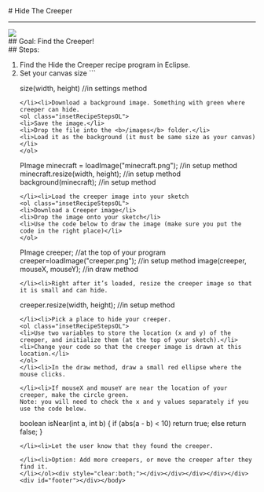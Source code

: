 <body><div id="wrap"><div id="main">
<div id="recipeLeftColumn"># Hide The Creeper
<hr/>
<img src="images/creeper.jpg"/>
<div id="recipeGoal">## Goal:
Find the Creeper!</div>
</div>
<div id="recipeRightColumn"><div id="recipeSteps">## Steps:

<ol id="stepList">
<li>Find the Hide the Creeper recipe program in Eclipse.
            </li>
<li>Set your canvas size
```

size(width, height) //in settings method

```
</li><li>Download a background image. Something with green where creeper can hide.
<ol class="insetRecipeStepsOL">
<li>Save the image.</li>
<li>Drop the file into the <b>/images</b> folder.</li>
<li>Load it as the background (it must be same size as your canvas)</li>
</ol>
```

PImage minecraft = loadImage("minecraft.png");     //in setup method
minecraft.resize(width, height);          //in setup method
background(minecraft);          //in setup method

```
</li><li>Load the creeper image into your sketch
<ol class="insetRecipeStepsOL">
<li>Download a Creeper image</li>
<li>Drop the image onto your sketch</li>
<li>Use the code below to draw the image (make sure you put the code in the right place)</li>
</ol>
```

PImage creeper;     //at the top of your program
creeper=loadImage("creeper.png");     //in setup method
image(creeper, mouseX, mouseY);     //in draw method

```
</li><li>Right after it’s loaded, resize the creeper image so that it is small and can hide.
```

creeper.resize(width, height);     //in setup method

```
</li><li>Pick a place to hide your creeper. 
<ol class="insetRecipeStepsOL">
<li>Use two variables to store the location (x and y) of the creeper, and initialize them (at the top of your sketch).</li>
<li>Change your code so that the creeper image is drawn at this location.</li>
</ol>
</li><li>In the draw method, draw a small red ellipse where the mouse clicks.

</li><li>If mouseX and mouseY are near the location of your creeper, make the circle green. 
Note: you will need to check the x and y values separately if you use the code below.
```

boolean isNear(int a, int b) {
if (abs(a - b) &lt; 10)
     return true;
else
     return false;
}

```
</li><li>Let the user know that they found the creeper.

</li><li>Option: Add more creepers, or move the creeper after they find it.
</li></ol><div style="clear:both;"></div></div></div></div></div><div id="footer"></div></body>